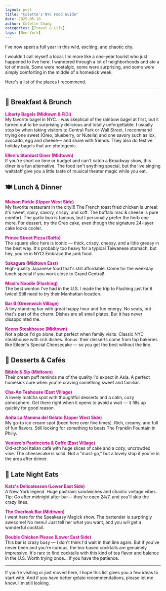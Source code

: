 ```yaml
---
layout: post
title: "Colette's NYC Food Guide"
date: 2025-05-10
author: Colette Chang
categories: [Travel & Life]
tags: [New York]
---
```


I've now spent a full year in this wild, exciting, and chaotic city.

I wouldn't call myself a local. I'm more like a one-year tourist who just happened to live here. I wandered through a lot of neighborhoods and ate a lot of meals. Some were nostalgic, some were surprising, and some were simply comforting in the middle of a homesick week.

Here's a list of the places I recommend.

---

## 🥯 Breakfast & Brunch

<span style="color:rgb(217, 0, 148);"><b>Liberty Bagels (Midtown & FiDi)</b></span>  
My favorite bagel in NYC. I was skeptical of the rainbow bagel at first, but it turned out to be surprisingly delicious and totally unforgettable. I usually stop by when taking visitors to Central Park or Wall Street. I recommand trying one sweet (Oreo, blueberry, or Nutella) and one savory such as lox, avocado, egg and cheese— and share with friends. They also do festive holiday bagels that are photogenic.

<span style="color:rgb(217, 0, 148);"><b>Ellen's Stardust Diner (Midtown)</b></span>  
If you're short on time or budget and can't catch a Broadway show, this diner is a fun alternative. The food isn't anything special, but the live singing waitstaff give you a little taste of musical theater magic while you eat.

## 🍽️ Lunch & Dinner

<span style="color:rgb(217, 0, 148);"><b>Maison Pickle (Upper West Side)</b></span>  
My favorite restaurant in the city!!! The French toast fried chicken is unreal: it's sweet, spicy, savory, crispy, and soft. The buffalo mac & cheese is pure comfort. The garlic bun is famous, but I personally prefer the herb one more. For dessert, try the Oreo cake, even though the signature 24-layer cake looks cooler.

<span style="color:rgb(217, 0, 148);"><b>Prince Street Pizza (SoHo)</b></span>   
The square slice here is iconic — thick, crispy, cheesy, and a little greasy in the best way. It's probably too heavy for a typical Taiwanese stomach, but hey, you're in NYC! Embrace the junk food.

<span style="color:rgb(217, 0, 148);"><b>Sakagura (Midtown East)</b></span>  
High-quality Japanese food that's still affordable. Come for the weekday lunch special if you work close to Grand Central!

<span style="color:rgb(217, 0, 148);"><b>Maxi's Noodle (Flushing)</b></span>  
The best wonton I've had in the U.S. I made the trip to Flushing just for it twice! Still need to try their Manhattan location.

<span style="color:rgb(217, 0, 148);"><b>Bar B (Greenwich Village)</b></span>  
A tiny standing bar with great happy hour and fun energy. No seats, but that's part of the charm. Dishes are all small plates. But it has never disappointed me.

<span style="color:rgb(217, 0, 148);"><b>Keens Steakhouse (Midtown)</b></span>  
Not a place I'd go alone, but perfect when family visits. Classic NYC steakhouse with rich dishes. Bonus: their desserts come from top bakeries like Eileen's Special Cheesecake — so you get the best without the line.

## 🍰 Desserts & Cafés

<span style="color:rgb(217, 0, 148);"><b>Bibble & Sip (Midtown)</b></span>   
Their cream puff reminds me of the quality I'd expect in Asia. A perfect homesick cure when you're craving something sweet and familiar.

<span style="color:rgb(217, 0, 148);"><b>Cha-An Teahouse (East Village)</b></span>  
A lovely matcha spot with thoughtful desserts and a calm, cozy atmosphere. Get there right when it opens to avoid a wait — it fills up quickly for good reason.

<span style="color:rgb(217, 0, 148);"><b>Anita La Mamma del Gelato (Upper West Side)</b></span>  
My go-to ice cream spot (been here over five times). Rich, creamy, and full of fun flavors. Still looking for something to beats The Franklin Fountain in Philly.

<span style="color:rgb(217, 0, 148);"><b>Veniero's Pasticceria & Caffe (East Village)</b></span>  
Old-school Italian café with huge slices of cake and a cozy, uncrowded vibe. The cheesecake is solid. Not a "must-go," but a lovely stop if you're in the area after dinner.

## 🌙 Late Night Eats

<span style="color:rgb(217, 0, 148);"><b>Katz's Delicatessen (Lower East Side)</b></span>  
A New York legend. Huge pastrami sandwiches and chaotic vintage vibes. Tip: Go after midnight after bar— they're open 24/7, and you'll skip the crazy lines.

<span style="color:rgb(217, 0, 148);"><b>The Overlook Bar (Midtwon)</b></span>  
I went here for the Speakeasy Magick show. The bartender is surpringly awesome! No menu! Just tell her what you want, and you will get a wonderful cocktail.

<span style="color:rgb(217, 0, 148);"><b>Double Chicken Please (Lower East Side)</b></span>  
This bar is crazy busy — I don't think I'd wait in that line again. But if you've never been and you're curious, the tea-based cocktails are genuinely impressive. It's rare to find cocktails with this kind of tea flavor and balance in the U.S. Worth trying once… if you have the patience.


---

If you're visiting or just moved here, I hope this list gives you a few ideas to start with. And if you have better gelato recommendations, please let me know. I'm still looking.
